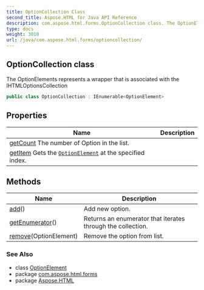 ```yaml
---
title: OptionCollection Class
second_title: Aspose.HTML for Java API Reference
description: com.aspose.html.forms.OptionCollection class. The OptionElements represents a wrapper that is associated with the IHTMLOptionsCollection
type: docs
weight: 3010
url: /java/com.aspose.html.forms/optioncollection/
---
```

## OptionCollection class

The OptionElements represents a wrapper that is associated with the IHTMLOptionsCollection

```java
public class OptionCollection : IEnumerable<OptionElement>
```

## Properties

| Name | Description |
| --- | --- |
| [getCount](../../com.aspose.html.forms/optioncollection/count/) The number of Option in the list. |
| [getItem](../../com.aspose.html.forms/optioncollection/item/) Gets the [`OptionElement`](../optionelement/) at the specified index. |

## Methods

| Name | Description |
| --- | --- |
| [add](../../com.aspose.html.forms/optioncollection/add/)() | Add new option. |
| [getEnumerator](../../com.aspose.html.forms/optioncollection/getenumerator/)() | Returns an enumerator that iterates through the collection. |
| [remove](../../com.aspose.html.forms/optioncollection/remove/)(OptionElement) | Remove the option from list. |

### See Also

* class [OptionElement](../optionelement/)
* package [com.aspose.html.forms](../../com.aspose.html.forms/)
* package [Aspose.HTML](../../)
